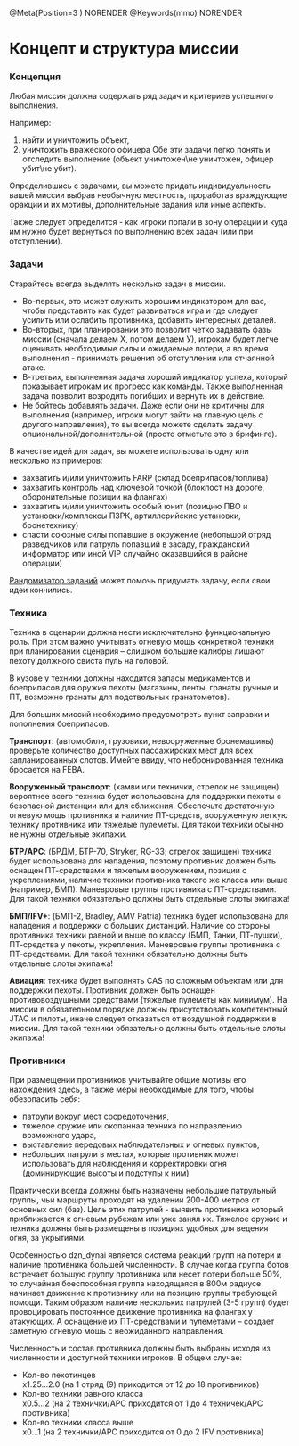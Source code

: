@Meta(Position=3 ) NORENDER
@Keywords(mmo) NORENDER

# Концепт и структура миссии

### Концепция

Любая миссия должна содержать ряд задач и критериев успешного выполнения.

Например:

1. найти и уничтожить объект,
2. уничтожить вражеского офицера
Обе эти задачи легко понять и отследить выполнение (объект уничтожен\не уничтожен, офицер убит\не убит).

Определившись с задачами, вы можете придать индивидуальность вашей миссии выбрав необычную местность, проработав враждующие фракции и их мотивы, дополнительные задания или иные аспекты.

Также следует определится - как игроки попали в зону операции и куда им нужно будет вернуться по выполнению всех задач (или при отступлении).

### Задачи

Старайтесь всегда выделять несколько задач в миссии.

- Во-первых, это может служить хорошим индикатором для вас, чтобы представить как будет развиваться игра и где следует усилить или ослабить противника, добавить интересных деталей.
- Во-вторых, при планировании это позволит четко задавать фазы миссии (сначала делаем Х, потом делаем У), игрокам будет легче оценивать необходимые силы и ожидаемые потери, а во время выполнения - принимать решения об отступлении или отчаянной атаке.
- В-третьих, выполненная задача хороший индикатор успеха, который показывает игрокам их прогресс как команды. Также выполненная задача позволит возродить погибших и вернуть их в действие.
- Не бойтесь добавлять задачи. Даже если они не критичны для выполнения (например, игроки могут зайти на главную цель с другого направления), то вы всегда можете сделать задачу опциональной/дополнительной (просто отметьте это в брифинге).

В качестве идей для задач, вы можете использовать одну или несколько из примеров:

- захватить и/или уничтожить FARP (склад боеприпасов/топлива)
- захватить контроль над ключевой точкой (блокпост на дороге, оборонительные позиции на флангах)
- захватить и/или уничтожить особый юнит (позицию ПВО и установки/комплексы ПЗРК, артиллерийские установки, бронетехнику)
- спасти союзные силы попавшие в окружение (небольшой отряд разведчиков или патруль попавший в засаду, гражданский информатор или иной VIP случайно оказавшийся в районе операции)

[Рандомизатор заданий](https://10dozen.github.io/A3WebHelpers/tSF_MIG.html) может помочь придумать задачу, если свои идеи кончились.

### Техника

Техника в сценарии должна нести исключительно функциональную роль. При этом важно учитывать огневую мощь конкретной техники при планировании сценария – слишком большие калибры лишают пехоту должного свиста пуль на головой.

В кузове у техники должны находится запасы медикаментов и боеприпасов для оружия пехоты (магазины, ленты, гранаты ручные и ПТ, возможно гранаты для подствольных гранатометов).

Для больших миссий необходимо предусмотреть пункт заправки и пополнения боеприпасов.

**Транспорт**: (автомобили, грузовики, невооруженные бронемашины) проверьте количество доступных пассажирских мест для всех запланированных слотов. Имейте ввиду, что небронированная техника бросается на FEBA.

**Вооруженный транспорт**: (хамви или технички, стрелок не защищен) вероятнее всего техника будет использована для поддержки пехоты с безопасной дистанции или для сближения. Обеспечьте достаточную огневую мощь противника и наличие ПТ-средств, вооруженную легкую технику противника или тяжелые пулеметы. Для такой техники обычно не нужны отдельные экипажи.

**БТР/APC**: (БРДМ, БТР-70, Stryker, RG-33; стрелок защищен) техника будет использована для нападения, поэтому противник должен быть оснащен ПТ-средствами и тяжелым вооружением, позиции с укреплениями, наличие техники противника такого же класса или выше (например, БМП). Маневровые группы противника с ПТ-средствами. Для такой техники обязательно должны быть отдельные слоты экипажа!

**БМП/IFV+**: (БМП-2, Bradley, AMV Patria) техника будет использована для нападения и поддержки с больших дистанций. Наличие со стороны противника техники равной и выше по классу (БМП, Танки, ПТ-пушки), ПТ-средства у пехоты, укрепления. Маневровые группы противника с ПТ-средствами. Для такой техники обязательно должны быть отдельные слоты экипажа!

**Авиация**: техника будет выполнять CAS по сложным объектам или для поддержки пехоты. Противник должен быть оснащен противовоздушными средствами (тяжелые пулеметы как минимум). На миссии в обязательном порядке должны присутствовать компетентный JTAC и пилоты, иначе следует отказаться от воздушной поддержки в миссии. Для такой техники обязательно должны быть отдельные слоты экипажа!

### Противники

При размещении противников учитывайте общие мотивы его нахождения здесь, а также меры необходимые для того, чтобы обезопасить себя:

- патрули вокруг мест сосредоточения,
- тяжелое оружие или окопанная техника по направлению возможного удара,
- выставление передовых наблюдательных и огневых пунктов,
- небольших патрули в местах, которые противник может использовать для наблюдения и корректировки огня (доминирующие высоты и подступы к ним)

Практически всегда должны быть назначены небольшие патрульный группы, чьи маршруты проходят на удалении 200-400 метров от основных сил (баз). Цель этих патрулей - выявить противника который приближается к огневым рубежам или уже занял их. Тяжелое оружие и техника должны быть размещены в позициях удобных для ведения огня, за укрытиями.

Особенностью dzn_dynai является система реакций групп на потери и наличие противника большей численности. В случае когда группа ботов встречает большую группу противника или несет потери больше 50%, то случайная боеспособная группа находящаяся в 800м радиусе начинает движение к противнику или на позицию группы требующей помощи. Таким образом наличие нескольких патрулей (3-5 групп) будет провоцировать постоянное движение противника на флангах у атакующих. А оснащение их ПТ-средствами и пулеметами – создает заметную огневую мощь с неожиданного направления.

Численность и состав противника должны быть выбраны исходя из численности и доступной техники игроков. В общем случае:

- Кол-во пехотинцев <br> х1.25…2.0 (на 1 отряд (9) приходится от 12 до 18 противников)
- Кол-во техники равного класса<br> х0.5…2 (на 2 технички/APC приходится от 1 до 4 техничек/APC противника)
- Кол-во техники класса выше <br>х0…1 (на 2 технички/APC приходится от 0 до 2 IFV противника)
